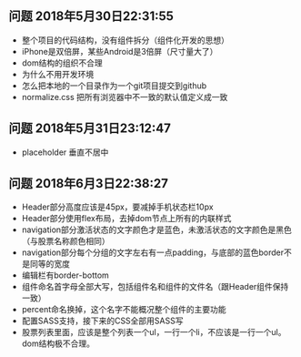 ## 问题 2018年5月30日22:31:55
- 整个项目的代码结构，没有组件拆分（组件化开发的思想）
- iPhone是双倍屏，某些Android是3倍屏（尺寸量大了）
- dom结构的组织不合理
- 为什么不用开发环境
- 怎么把本地的一个目录作为一个git项目提交到github
- normalize.css 把所有浏览器中不一致的默认值定义成一致


## 问题 2018年5月31日23:12:47
- placeholder 垂直不居中

## 问题 2018年6月3日22:38:27
- Header部分高度应该是45px，要减掉手机状态栏10px
- Header部分使用flex布局，去掉dom节点上所有的内联样式
- navigation部分激活状态的文字颜色才是蓝色，未激活状态的文字颜色是黑色（与股票名称颜色相同）
- navigation部分每个分组的文字左右有一点padding，与底部的蓝色border不是同等的宽度
- 编辑栏有border-bottom
- 组件命名首字母全部大写，包括组件名和组件的文件名（跟Header组件保持一致）
- percent命名换掉，这个名字不能概况整个组件的主要功能
- 配置SASS支持，接下来的CSS全部用SASS写
- 股票列表里面，应该是整个列表一个ul，一行一个li，不应该是一行一个ul。dom结构极不合理。

